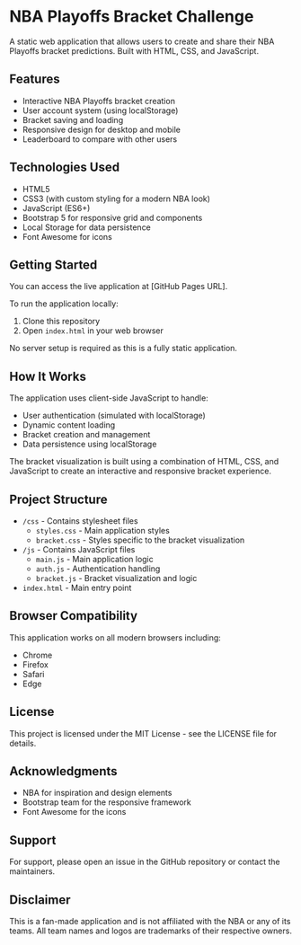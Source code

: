 # NBA Playoffs Bracket Challenge

A static web application that allows users to create and share their NBA Playoffs bracket predictions. Built with HTML, CSS, and JavaScript.

## Features

- Interactive NBA Playoffs bracket creation
- User account system (using localStorage)
- Bracket saving and loading
- Responsive design for desktop and mobile
- Leaderboard to compare with other users

## Technologies Used

- HTML5
- CSS3 (with custom styling for a modern NBA look)
- JavaScript (ES6+)
- Bootstrap 5 for responsive grid and components
- Local Storage for data persistence
- Font Awesome for icons

## Getting Started

You can access the live application at [GitHub Pages URL].

To run the application locally:

1. Clone this repository
2. Open `index.html` in your web browser

No server setup is required as this is a fully static application.

## How It Works

The application uses client-side JavaScript to handle:

- User authentication (simulated with localStorage)
- Dynamic content loading
- Bracket creation and management
- Data persistence using localStorage

The bracket visualization is built using a combination of HTML, CSS, and JavaScript to create an interactive and responsive bracket experience.

## Project Structure

- `/css` - Contains stylesheet files
  - `styles.css` - Main application styles
  - `bracket.css` - Styles specific to the bracket visualization
- `/js` - Contains JavaScript files
  - `main.js` - Main application logic
  - `auth.js` - Authentication handling
  - `bracket.js` - Bracket visualization and logic
- `index.html` - Main entry point

## Browser Compatibility

This application works on all modern browsers including:
- Chrome
- Firefox
- Safari
- Edge

## License

This project is licensed under the MIT License - see the LICENSE file for details.

## Acknowledgments

- NBA for inspiration and design elements
- Bootstrap team for the responsive framework
- Font Awesome for the icons

## Support

For support, please open an issue in the GitHub repository or contact the maintainers.

## Disclaimer

This is a fan-made application and is not affiliated with the NBA or any of its teams. All team names and logos are trademarks of their respective owners. 